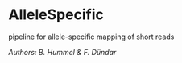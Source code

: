 AlleleSpecific
==============

pipeline for allele-specific mapping of short reads

_Authors: B. Hummel & F. Dündar_
